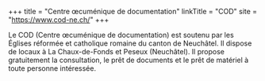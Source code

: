 +++
title = "Centre œcuménique de documentation"
linkTitle = "COD"
site = "https://www.cod-ne.ch/"
+++

Le COD (Centre œcuménique de documentation) est soutenu par les Églises réformée et catholique romaine du canton de Neuchâtel. Il dispose de locaux à La Chaux-de-Fonds et Peseux (Neuchâtel). Il propose gratuitement la consultation, le prêt de documents et le prêt de matériel à toute personne intéressée.
